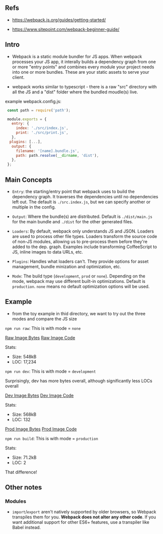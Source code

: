 ## Refs

- https://webpack.js.org/guides/getting-started/

- https://www.sitepoint.com/webpack-beginner-guide/

## Intro

- Webpack is a static module bundler for JS apps. When webpack processes your JS app, it interally builds a dependency graph from one or more "entry points" and combines every module your project needs into one or more bundles. These are your static assets to serve your client.

- webpack works similar to typescript - there is a raw "src" directory with all the JS and a "dist" folder where the bundled moudle(s) live.

example webpack.config.js:

```javascript
 const path = require('path');

 module.exports = {
   entry: {
     index: './src/index.js',
     print: './src/print.js',
   },
  plugins: [...],
   output: {
     filename: '[name].bundle.js',
     path: path.resolve(__dirname, 'dist'),
   },
 };
 ```

## Main Concepts

- `Entry`: the starting/entry point that webpack uses to build the dependency graph. It traverses the dependencies until no dependencies left out. The default is `./src.index.js`, but we can specify another or multiple in the config.

- `Output`: Where the bundle(s) are distributed. Default is `./dist/main.js` for the main bundle and `./dist` for the other generated files.

- `Loaders`: By default, webpack only understands JS and JSON. Loaders are used to process other file types. Loaders transform the source code of non-JS modules, allowing us to pre-process them before they're added to the dep. graph. Examples include transforming CoffeeScript to JS, inline images to data URLs, etc.

- `Plugins`: Handles what loaders can't. They provide options for asset management, bundle minization and optimization, etc.

- `Mode`: The build type (`development`, `prod` or `none`). Depending on the mode, webpack may use different built-in optimizations. Default is `production`. `none` means no default optimization options will be used.

## Example

- from the toy example in thid directory, we want to try out the three modes and compare the JS size

`npm run raw`:
This is with mode = `none`

[Raw Image Bytes](./git_imgs/raw_bytes.png)
[Raw Image Code](./git_imgs/raw_code.png)

Stats:
- Size: 548kB
- LOC: 17,234

`npm run dev`:
This is with mode = `development`

Surprisingly, dev has more bytes overall, although significantly less LOCs overall

[Dev Image Bytes](./git_imgs/dev_bytes.png)
[Dev Image Code](./git_imgs/dev_code.png)

Stats:
- Size: 568kB
- LOC: 132

[Prod Image Bytes](./git_imgs/prod_bytes.png)
[Prod Image Code](./git_imgs/prod_code.png)

`npm run build`:
This is with mode = `production`

Stats:
- Size: 71.2kB
- LOC: 2

That difference!

## Other notes

### Modules

- `import`/`export` aren't natively supported by older browsers, so Webpack transpiles them for you. **Webpack does not alter any other code**. If you want additional support for other ES6+ features, use a transpiler like Babel instead.



